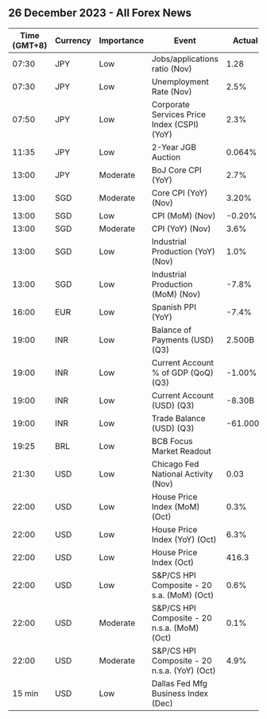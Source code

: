 ## 26 December 2023 - All Forex News

| Time (GMT+8) | Currency | Importance | Event | Actual | Forecast | Previous |
|------|----------|------------|-------|--------|----------|----------|
| 07:30 | JPY | Low | Jobs/applications ratio (Nov) | 1.28 | 1.30 | 1.30 |
| 07:30 | JPY | Low | Unemployment Rate (Nov) | 2.5% | 2.5% | 2.5% |
| 07:50 | JPY | Low | Corporate Services Price Index (CSPI) (YoY) | 2.3% | 2.4% | 2.3% |
| 11:35 | JPY | Low | 2-Year JGB Auction | 0.064% |  | 0.046% |
| 13:00 | JPY | Moderate | BoJ Core CPI (YoY) | 2.7% | 3.0% | 3.0% |
| 13:00 | SGD | Moderate | Core CPI (YoY) (Nov) | 3.20% | 3.20% | 3.30% |
| 13:00 | SGD | Low | CPI (MoM) (Nov) | -0.20% |  | 0.20% |
| 13:00 | SGD | Moderate | CPI (YoY) (Nov) | 3.6% | 3.8% | 4.7% |
| 13:00 | SGD | Low | Industrial Production (YoY) (Nov) | 1.0% | 3.1% | 7.6% |
| 13:00 | SGD | Low | Industrial Production (MoM) (Nov) | -7.8% | -7.1% | 9.9% |
| 16:00 | EUR | Low | Spanish PPI (YoY) | -7.4% |  | -7.7% |
| 19:00 | INR | Low | Balance of Payments (USD) (Q3) | 2.500B |  | 24.400B |
| 19:00 | INR | Low | Current Account % of GDP (QoQ) (Q3) | -1.00% |  | -1.10% |
| 19:00 | INR | Low | Current Account (USD) (Q3) | -8.30B | -9.00B | -9.20B |
| 19:00 | INR | Low | Trade Balance (USD) (Q3) | -61.000B |  | -56.600B |
| 19:25 | BRL | Low | BCB Focus Market Readout |  |  |  |
| 21:30 | USD | Low | Chicago Fed National Activity (Nov) | 0.03 |  | -0.49 |
| 22:00 | USD | Low | House Price Index (MoM) (Oct) | 0.3% | 0.5% | 0.7% |
| 22:00 | USD | Low | House Price Index (YoY) (Oct) | 6.3% |  | 6.2% |
| 22:00 | USD | Low | House Price Index (Oct) | 416.3 |  | 414.9 |
| 22:00 | USD | Low | S&P/CS HPI Composite - 20 s.a. (MoM) (Oct) | 0.6% |  | 0.7% |
| 22:00 | USD | Moderate | S&P/CS HPI Composite - 20 n.s.a. (MoM) (Oct) | 0.1% |  | 0.2% |
| 22:00 | USD | Moderate | S&P/CS HPI Composite - 20 n.s.a. (YoY) (Oct) | 4.9% | 5.0% | 3.9% |
| 15 min | USD | Low | Dallas Fed Mfg Business Index (Dec) |  |  | -19.9 |
